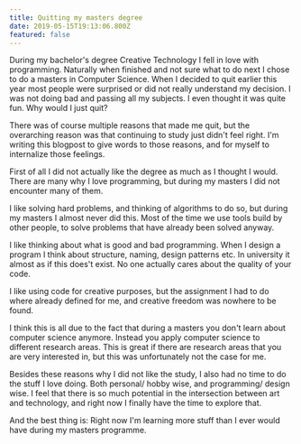 ```yaml
---
title: Quitting my masters degree
date: 2019-05-15T19:13:06.800Z
featured: false
---
```

During my bachelor's degree Creative Technology I fell in love with programming. Naturally when finished and not sure what to do next I chose to do a masters in Computer Science. When I decided to quit earlier this year most people were surprised or did not really understand my decision. I was not doing bad and passing all my subjects. I even thought it was quite fun. Why would I just quit?

There was of course multiple reasons that made me quit, but the overarching reason was that continuing to study just didn't feel right. I'm writing this blogpost to give words to those reasons, and for myself to internalize those feelings.

First of all I did not actually like the degree as much as I thought I would. There are many why I love programming, but during my masters I did not encounter many of them.

I like solving hard problems, and thinking of algorithms to do so, but during my masters I almost never did this. Most of the time we use tools build by other people, to solve problems that have already been solved anyway. 

I like thinking about what is good and bad programming. When I design a program I think about structure, naming, design patterns etc. In university it almost as if this does't exist. No one actually cares about the quality of your code. 

I like using code for creative purposes, but the assignment I had to do where already defined for me, and creative freedom was nowhere to be found.

I think this is all due to the fact that during a masters you don't learn about computer science anymore. Instead you apply computer science to different research areas. This is great if there are research areas that you are very interested in, but this was unfortunately not the case for me.

Besides these reasons why I did not like the study, I also had no time to do the stuff I love doing. Both personal/ hobby wise, and programming/ design wise. I feel that there is so much potential in the intersection between art and technology, and right now I finally have the time to explore that. 

And the best thing is: Right now I'm learning more stuff than I ever would have during my masters programme.

